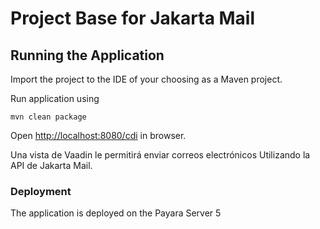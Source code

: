 # Project Base for Jakarta Mail



## Running the Application

Import the project to the IDE of your choosing as a Maven project. 

Run application using
```
mvn clean package 
```

Open [http://localhost:8080/cdi](http://localhost:8080/cdi) in browser.

Una vista de Vaadin le permitirá enviar correos electrónicos Utilizando la API de Jakarta Mail.




### Deployment

The application is deployed on the Payara Server 5
